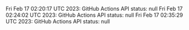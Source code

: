 
Fri Feb 17 02:20:17 UTC 2023: GitHub Actions API status: null
Fri Feb 17 02:24:02 UTC 2023: GitHub Actions API status: null
Fri Feb 17 02:35:29 UTC 2023: GitHub Actions API status: null

